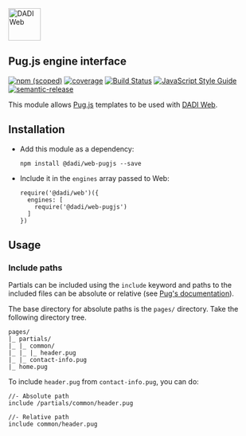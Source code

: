 <img src="https://dadi.tech/assets/products/dadi-web-full.png" alt="DADI Web" height="65"/>

## Pug.js engine interface

[![npm (scoped)](https://img.shields.io/npm/v/@dadi/web-pugjs.svg?maxAge=10800&style=flat-square)](https://www.npmjs.com/package/@dadi/web-pugjs)
[![coverage](https://img.shields.io/badge/coverage-85%25-yellow.svg?style=flat?style=flat-square)](https://github.com/dadi/web-pugjs)
[![Build Status](https://travis-ci.org/dadi/web-pugjs.svg?branch=master)](https://travis-ci.org/dadi/web-pugjs)
[![JavaScript Style Guide](https://img.shields.io/badge/code%20style-standard-brightgreen.svg?style=flat-square)](http://standardjs.com/)
[![semantic-release](https://img.shields.io/badge/%20%20%F0%9F%93%A6%F0%9F%9A%80-semantic--release-e10079.svg?style=flat-square)](https://github.com/semantic-release/semantic-release)

This module allows [Pug.js](https://pugjs.org) templates to be used with [DADI Web](https://github.com/dadi/web).

## Installation

- Add this module as a dependency:

   ```
   npm install @dadi/web-pugjs --save
   ```

- Include it in the `engines` array passed to Web:

   ```npm
   require('@dadi/web')({
     engines: [
       require('@dadi/web-pugjs')
     ]
   })
   ```

## Usage

### Include paths

Partials can be included using the `include` keyword and paths to the included files can be absolute or relative (see [Pug's documentation](https://pugjs.org/language/includes.html)).

The base directory for absolute paths is the `pages/` directory. Take the following directory tree.

```
pages/
|_ partials/
|_ |_ common/
|_ |_ |_ header.pug
|_ |_ contact-info.pug
|_ home.pug
```

To include `header.pug` from `contact-info.pug`, you can do:

```pugjs
//- Absolute path
include /partials/common/header.pug

//- Relative path
include common/header.pug
```
